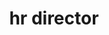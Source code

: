 ---
name: pat hays
title: hr director
quote: The sense of teamwork and family at Merritt is key to our success as a company. We aim to engage and motivate our staff and ensure each employee knows how vital their contribution is individually and to the entire Merritt process.
details: |
  Patricia Hays is Merritt’s human resource manager and plays a critical role in maintaining and enhancing the organization’s team and structure. Pat has been with Merritt for three years and brings with her more than 25 years of experience as an HR professional.

  Pat oversees the planning, implementation and evaluation of employee relations, policies, programs and practices. Pat is responsible for the breadth of HR functions within Merritt including compliance, orientation programs, management training, hiring and exit practices and interviews, pay structure recommendations, benefits programs and day-to-day employee relations. She brings insight and understanding to her role and embraces the daily challenge of helping employees meet their personal and professional goals in the workplace.

  Pat is a member of the Society of Human Resource Management and Certified Professional Human Resources.
image: /uploads/staff-13.jpg
display_order: 13
---